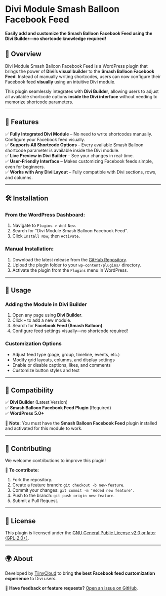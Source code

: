 # Divi Module Smash Balloon Facebook Feed

**Easily add and customize the Smash Balloon Facebook Feed using the Divi Builder—no shortcode knowledge required!**

## 🚀 Overview

Divi Module Smash Balloon Facebook Feed is a WordPress plugin that brings the power of **Divi’s visual builder** to the **Smash Balloon Facebook Feed**. Instead of manually writing shortcodes, users can now configure their Facebook feed **visually** using an intuitive Divi module.

This plugin seamlessly integrates with **Divi Builder**, allowing users to adjust all available shortcode options **inside the Divi interface** without needing to memorize shortcode parameters.

---

## 🎯 Features

✅ **Fully Integrated Divi Module** – No need to write shortcodes manually. Configure your Facebook feed visually.  
✅ **Supports All Shortcode Options** – Every available Smash Balloon shortcode parameter is available inside the Divi module.  
✅ **Live Preview in Divi Builder** – See your changes in real-time.  
✅ **User-Friendly Interface** – Makes customizing Facebook feeds simple, even for beginners.  
✅ **Works with Any Divi Layout** – Fully compatible with Divi sections, rows, and columns.  

---

## 🛠 Installation

### **From the WordPress Dashboard:**
1. Navigate to `Plugins > Add New`.
2. Search for "Divi Module Smash Balloon Facebook Feed".
3. Click `Install Now`, then `Activate`.

### **Manual Installation:**
1. Download the latest release from the [GitHub Repository](https://github.com/YOUR_GITHUB_USERNAME/divi-module-smash-balloon-facebook-feed).
2. Upload the plugin folder to your `wp-content/plugins/` directory.
3. Activate the plugin from the `Plugins` menu in WordPress.

---

## 📌 Usage

### **Adding the Module in Divi Builder**
1. Open any page using **Divi Builder**.
2. Click `+` to add a new module.
3. Search for **Facebook Feed (Smash Balloon)**.
4. Configure feed settings visually—no shortcode required!

### **Customization Options**
- Adjust feed type (page, group, timeline, events, etc.)
- Modify grid layouts, columns, and display settings
- Enable or disable captions, likes, and comments
- Customize button styles and text

---

## 🔄 Compatibility
✅ **Divi Builder** (Latest Version)  
✅ **Smash Balloon Facebook Feed Plugin** (Required)  
✅ **WordPress 5.0+**  

📌 **Note:** You must have the **Smash Balloon Facebook Feed** plugin installed and activated for this module to work.

---

## 🤝 Contributing
We welcome contributions to improve this plugin!

🔧 **To contribute:**
1. Fork the repository.
2. Create a feature branch: `git checkout -b new-feature`.
3. Commit your changes: `git commit -m 'Added new feature'`.
4. Push to the branch: `git push origin new-feature`.
5. Submit a Pull Request.

---

## 📜 License
This plugin is licensed under the [GNU General Public License v2.0 or later (GPL-2.0+)](https://www.gnu.org/licenses/gpl-2.0.html).

---

## 🌍 About
Developed by [TiinyCloud](https://tiinycloud.com) to bring **the best Facebook feed customization experience** to Divi users.

💬 **Have feedback or feature requests?** [Open an issue on GitHub](https://github.com/YOUR_GITHUB_USERNAME/divi-module-smash-balloon-facebook-feed/issues).

